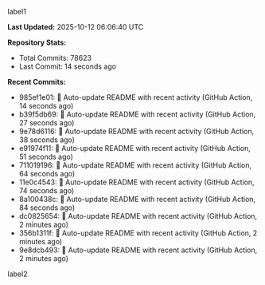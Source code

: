 
label1 
<!-- ACTIVITY_START -->
**Last Updated:** 2025-10-12 06:06:40 UTC

**Repository Stats:**
- Total Commits: 78623
- Last Commit: 14 seconds ago

**Recent Commits:**
- 985ef1e01: 🤖 Auto-update README with recent activity (GitHub Action, 14 seconds ago)
- b39f5db69: 🤖 Auto-update README with recent activity (GitHub Action, 27 seconds ago)
- 9e78d6116: 🤖 Auto-update README with recent activity (GitHub Action, 38 seconds ago)
- e91974f11: 🤖 Auto-update README with recent activity (GitHub Action, 51 seconds ago)
- 711019196: 🤖 Auto-update README with recent activity (GitHub Action, 64 seconds ago)
- 11e0c4543: 🤖 Auto-update README with recent activity (GitHub Action, 74 seconds ago)
- 8a100438c: 🤖 Auto-update README with recent activity (GitHub Action, 84 seconds ago)
- dc0825654: 🤖 Auto-update README with recent activity (GitHub Action, 2 minutes ago)
- 356b1311f: 🤖 Auto-update README with recent activity (GitHub Action, 2 minutes ago)
- 9e8dcb493: 🤖 Auto-update README with recent activity (GitHub Action, 2 minutes ago)
<!-- ACTIVITY_END -->

label2
